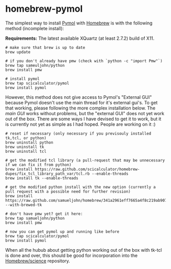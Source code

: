 homebrew-pymol
==========

The simplest way to install [Pymol][pymol] with [Homebrew][hb] is with
the following method (incomplete install):

**Requirements:** The latest available XQuartz (at least 2.7.2) build of
X11.

```
# make sure that brew is up to date
brew update

# if you don't already have pmw (check with `python -c "import Pmw"`)
brew tap sameuljohn/python
brew install pmw

# install pymol
brew tap scicalculator/pymol
brew install pymol
```

However, this method does not give access to Pymol's "External GUI"
because Pymol doesn't use the main thread for it's external gui's. To
get that working, please following the more complex installation below.
The *main GUI* works without problems, but the "external GUI" does not
yet work out of the box. There are some ways I have devised to get it to
work, but it is currently not yet as simple as I had hoped. People are
working on it :)

```
# reset if necessary (only necessary if you previsouly installed tk,tcl, or python)
brew uninstall python
brew uninstall tk
brew uninstall tcl

# get the modified tcl library (a pull-request that may be unnecessary if we can fix it from python)
brew install https://raw.github.com/scicalculator/homebrew-dupes/fix_tcl_library_path_var/tcl.rb --enable-threads
brew install tk --enable-threads

# get the modified python install with the new option (currently a pull request with a possible need for further revision)
brew install https://raw.github.com/samueljohn/homebrew/341a2961eff7665a4f8c219ab907fdc2c40ba598/Library/Formula/python.rb --with-brewed-tk

# don't have pmw yet? get it here:
brew tap samueljohn/python
brew install pmw

# now you can get pymol up and running like before
brew tap scicalculator/pymol
brew install pymol
```

When all the hubub about getting python working out of the box with
tk-tcl is done and over, this should be good for incorporation into the
[Homebrew/science][hbsci] repository.


[hb]:http://mxcl.github.com/homebrew/
[hbsci]:https://github.com/Homebrew/homebrew-science
[pymol]:http://pymol.org
